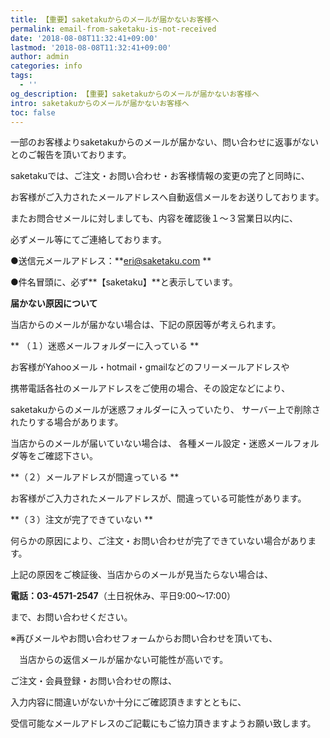 ```yaml
---
title: 【重要】saketakuからのメールが届かないお客様へ
permalink: email-from-saketaku-is-not-received
date: '2018-08-08T11:32:41+09:00'
lastmod: '2018-08-08T11:32:41+09:00'
author: admin
categories: info
tags:
  - ''
og_description: 【重要】saketakuからのメールが届かないお客様へ
intro: saketakuからのメールが届かないお客様へ
toc: false
---
```

一部のお客様よりsaketakuからのメールが届かない、問い合わせに返事がないとのご報告を頂いております。

saketakuでは、ご注文・お問い合わせ・お客様情報の変更の完了と同時に、

お客様がご入力されたメールアドレスへ自動返信メールをお送りしております。

またお問合せメールに対しましても、内容を確認後１～３営業日以内に、

必ずメール等にてご連絡しております。

●送信元メールアドレス：**eri@saketaku.com
**

●件名冒頭に、必ず**【saketaku】**と表示しています。

**届かない原因について**

当店からのメールが届かない場合は、下記の原因等が考えられます。

**
（１）迷惑メールフォルダーに入っている
**

お客様がYahooメール・hotmail・gmailなどのフリーメールアドレスや

携帯電話各社のメールアドレスをご使用の場合、その設定などにより、

saketakuからのメールが迷惑フォルダーに入っていたり、
サーバー上で削除されたりする場合があります。

当店からのメールが届いていない場合は、
各種メール設定・迷惑メールフォルダ等をご確認下さい。

**（２）メールアドレスが間違っている
**

お客様がご入力されたメールアドレスが、間違っている可能性があります。

**（３）注文が完了できていない
**

何らかの原因により、ご注文・お問い合わせが完了できていない場合があります。

上記の原因をご検証後、当店からのメールが見当たらない場合は、

**電話：03-4571-2547**（土日祝休み、平日9:00～17:00）

まで、お問い合わせください。

※再びメールやお問い合わせフォームからお問い合わせを頂いても、

　当店からの返信メールが届かない可能性が高いです。

ご注文・会員登録・お問い合わせの際は、

入力内容に間違いがないか十分にご確認頂きますとともに、

受信可能なメールアドレスのご記載にもご協力頂きますようお願い致します。
